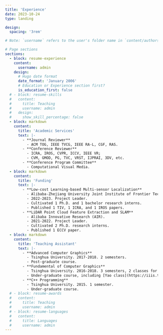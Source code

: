 ```yaml
---
title: 'Experience'
date: 2023-10-24
type: landing

design:
  spacing: '3rem'

# Note: `username` refers to the user's folder name in `content/authors/`

# Page sections
sections:
  - block: resume-experience
    content:
      username: admin
    design:
      # Hugo date format
      date_format: 'January 2006'
      # Education or Experience section first?
      is_education_first: false
  # - block: resume-skills
  #   content:
  #     title: Teaching
  #     username: admin
  #   design:
  #     show_skill_percentage: false
  - block: markdown
    content:
      title: 'Academic Services'
      text: |-
        - **Journal Reviewer**
          - ACM TOG, IEEE TVCG, IEEE RA-L, CGF, RAS.
        - **Conference Reviewer**
          - ICRA, IROS, CVPR, ICCV, IEEE VR;
          - CVM, GMOD, PG, TVC, VRST, IJPRAI, 3DV, etc.
        - **Conference Program Committee**
          - Computational Visual Media.
  - block: markdown
    content:
      title: 'Funding'
      text: |-
        - **Low-cost Learning-based Multi-sensor Localization**
          - Alibaba-Zhejiang University Joint Institute of Frontier Technologies (AZFT). 
          - 2022-2023. Project Leader. 
          - Cultivated 1 Ph.D. and 1 bachelor research interns.
          - Published 1 TIV, 1 ICRA, and 1 IROS papers.
        - **LiDAR Point Cloud Feature Extraction and SLAM**
          - Alibaba Innovative Research (AIR).
          - 2021-2022. Project Leader.
          - Cultivated 2 Ph.D. research interns.
          - Published 1 ECCV paper.
  - block: markdown
    content:
      title: 'Teaching Assistant'
      text: |-
        - **Advanced Computer Graphics**
          - Tsinghua University. 2017-2018. 2 semesters.
          - Post-graduate course. 
        - **Fundamental of Computer Graphics**
          - Tsinghua University. 2016-2018. 3 semesters, 2 classes for each.
          - Under-graduate course, including [Yao class](https://iiis.tsinghua.edu.cn/en/yaoclass/). National Excellent Courses.
        - **C++ Programming**
          - Tsinghua University. 2015. 1 semester.
          - Under-graduate course.
  # - block: resume-awards
  #   content:
  #     title: Teaching
  #     username: admin
  # - block: resume-languages
  #   content:
  #     title: Languages
  #     username: admin
---
```

